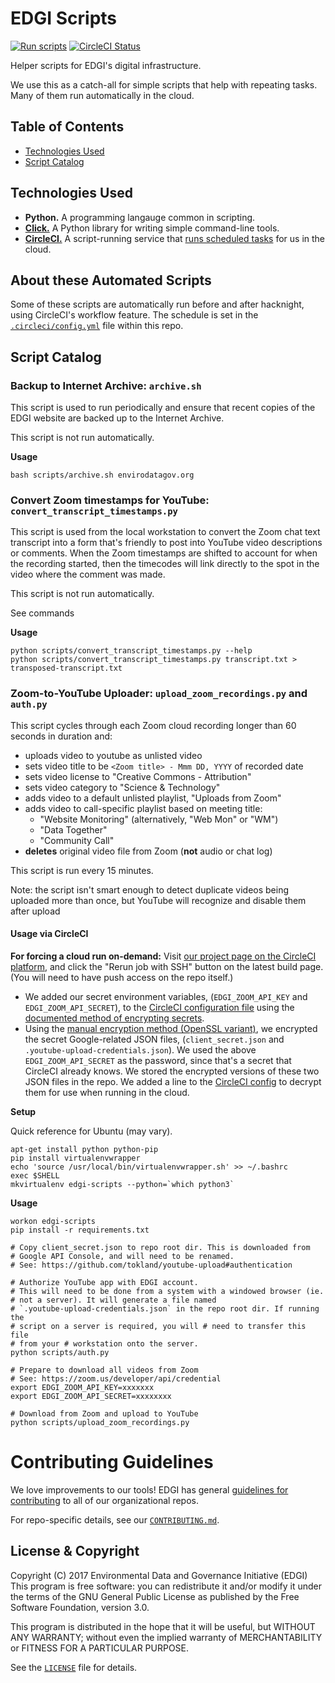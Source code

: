 # EDGI Scripts

[![Run scripts](https://img.shields.io/badge/scheduled%20scripts-RUN-44cc11.svg)][circleci-proj]
[![CircleCI Status](https://img.shields.io/circleci/project/github/edgi-govdata-archiving/edgi-scripts.svg?label=CircleCI)][circleci-proj]

Helper scripts for EDGI's digital infrastructure.

We use this as a catch-all for simple scripts that help with repeating tasks. Many of them run automatically in the cloud.

## Table of Contents

- [Technologies Used](#technologies-used)
- [Script Catalog](#script-catalog)

## Technologies Used

- **Python.** A programming langauge common in scripting.
- [**Click.**][click] A Python library for writing simple command-line
  tools.
- [**CircleCI.**][circleci] A script-running service that [runs scheduled
  tasks][circleci-cron] for us in the cloud.
  
## About these Automated Scripts

Some of these scripts are automatically run before and after hacknight,
using CircleCI's workflow feature. The schedule is set in the
[`.circleci/config.yml`][circleci-config1] file within this repo.

## Script Catalog

### Backup to Internet Archive: `archive.sh`

This script is used to run periodically and ensure that recent copies of
the EDGI website are backed up to the Internet Archive.

This script is not run automatically.

**Usage**

```
bash scripts/archive.sh envirodatagov.org
```

### Convert Zoom timestamps for YouTube: `convert_transcript_timestamps.py`

This script is used from the local workstation to convert the Zoom chat
text transcript into a form that's friendly to post into YouTube video
descriptions or comments. When the Zoom timestamps are shifted to
account for when the recording started, then the timecodes will link
directly to the spot in the video where the comment was made.

This script is not run automatically.

See commands

**Usage**

```
python scripts/convert_transcript_timestamps.py --help
python scripts/convert_transcript_timestamps.py transcript.txt > transposed-transcript.txt
```

### Zoom-to-YouTube Uploader: `upload_zoom_recordings.py` and `auth.py`

This script cycles through each Zoom cloud recording longer than 60
seconds in duration and:

* uploads video to youtube as unlisted video
* sets video title to be `<Zoom title> - Mmm DD, YYYY` of recorded date
* sets video license to "Creative Commons - Attribution"
* sets video category to "Science & Technology"
* adds video to a default unlisted playlist, "Uploads from Zoom"
* adds video to call-specific playlist based on meeting title:
  * "Website Monitoring" (alternatively, "Web Mon" or "WM")
  * "Data Together"
  * "Community Call"
* **deletes** original video file from Zoom (**not** audio or chat log)

This script is run every 15 minutes.

Note: the script isn't smart enough to detect duplicate videos being
uploaded more than once, but YouTube will recognize and disable them
after upload

#### Usage via CircleCI

**For forcing a cloud run on-demand:** Visit [our project page on the
CircleCI platform][circleci-proj], and click the "Rerun job with SSH"
button on the latest build page. (You will need to have push access on
the repo itself.)

* We added our secret environment variables, (`EDGI_ZOOM_API_KEY` and
  `EDGI_ZOOM_API_SECRET`), to the [CircleCI configuration
file][circleci-config1] using the [documented method of encrypting
secrets][circleci-envvars].
* Using the [manual encryption method (OpenSSL
  variant)][circleci-encfile], we encrypted the secret Google-related JSON
files, (`client_secret.json` and `.youtube-upload-credentials.json`). We
used the above `EDGI_ZOOM_API_SECRET` as the password, since that's a
secret that CircleCI already knows. We stored the encrypted versions of
these two JSON files in the repo. We added a line to the [CircleCI
config][circleci-config2] to decrypt them for use when running in the
cloud.

**Setup**

Quick reference for Ubuntu (may vary).

```
apt-get install python python-pip
pip install virtualenvwrapper
echo 'source /usr/local/bin/virtualenvwrapper.sh' >> ~/.bashrc
exec $SHELL
mkvirtualenv edgi-scripts --python=`which python3`
```

**Usage**

```
workon edgi-scripts
pip install -r requirements.txt

# Copy client_secret.json to repo root dir. This is downloaded from
# Google API Console, and will need to be renamed.
# See: https://github.com/tokland/youtube-upload#authentication

# Authorize YouTube app with EDGI account.
# This will need to be done from a system with a windowed browser (ie.
# not a server). It will generate a file named
# `.youtube-upload-credentials.json` in the repo root dir. If running the
# script on a server is required, you will # need to transfer this file
# from your # workstation onto the server.
python scripts/auth.py

# Prepare to download all videos from Zoom
# See: https://zoom.us/developer/api/credential
export EDGI_ZOOM_API_KEY=xxxxxxx
export EDGI_ZOOM_API_SECRET=xxxxxxxx

# Download from Zoom and upload to YouTube
python scripts/upload_zoom_recordings.py
```

# Contributing Guidelines

We love improvements to our tools! EDGI has general [guidelines for
contributing](https://github.com/edgi-govdata-archiving/overview/blob/master/CONTRIBUTING.md)
to all of our organizational repos.

For repo-specific details, see our [`CONTRIBUTING.md`](CONTRIBUTING.md).

## License & Copyright

Copyright (C) 2017 Environmental Data and Governance Initiative (EDGI)
This program is free software: you can redistribute it and/or modify it
under the terms of the GNU General Public License as published by the
Free Software Foundation, version 3.0.

This program is distributed in the hope that it will be useful, but
WITHOUT ANY WARRANTY; without even the implied warranty of
MERCHANTABILITY or FITNESS FOR A PARTICULAR PURPOSE.

See the [`LICENSE`](/LICENSE) file for details.

<!-- Links -->
[click]: http://click.pocoo.org/5/
[circleci]: https://circleci.com/docs/1.0/introduction/
[circleci-cron]: https://support.circleci.com/hc/en-us/articles/115015481128-Scheduling-jobs-cron-for-builds-
[circleci-envvars]: https://circleci.com/docs/1.0/environment-variables/#setting-environment-variables-for-all-commands-without-adding-them-to-git
[circleci-encfile]: https://circleci.com/docs/1.0/environment-variables/#keeping-encrypted-environment-variables-in-source-code
[circleci-config1]: https://github.com/edgi-govdata-archiving/edgi-scripts/blob/master/.circleci/config.yml
[circleci-config2]: https://github.com/edgi-govdata-archiving/edgi-scripts/blob/master/.circleci/config.yml
[circleci-proj]: https://circleci.com/gh/edgi-govdata-archiving/edgi-scripts
